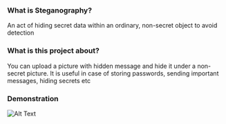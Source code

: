 ### What is Steganography?

An act of hiding secret data within an ordinary, non-secret object to avoid detection

### What is this project about?

You can upload a picture with hidden message and hide it under a non-secret picture.
It is useful in case of storing passwords, sending important messages, hiding secrets etc

### Demonstration

![Alt Text](Demonstration.gif)
